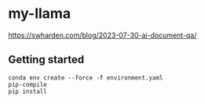 # my-llama

https://swharden.com/blog/2023-07-30-ai-document-qa/

## Getting started

```
conda env create --force -f environment.yaml
pip-compile
pip install
```